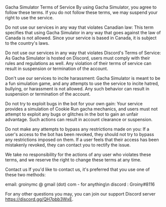 Gacha Simulator Terms of Service
By using Gacha Simulator, you agree to follow these terms. If you do not follow these terms, we may suspend your right to use the service.

Do not use our services in any way that violates Canadian law:
This term specifies that using Gacha Simulator in any way that goes against the law of Canada is not allowed. Since your service is based in Canada, it is subject to the country's laws.

Do not use our services in any way that violates Discord's Terms of Service:
As Gacha Simulator is hosted on Discord, users must comply with their rules and regulations as well. Any violation of their terms of service can result in suspension or termination of the account.

Don't use our services to incite harassment:
Gacha Simulator is meant to be a fun simulation game, and any attempts to use the service to incite hatred, bullying, or harassment is not allowed. Any such behavior can result in suspension or termination of the account.

Do not try to exploit bugs in the bot for your own gain:
Your service provides a simulation of Cookie Run gacha mechanics, and users must not attempt to exploit any bugs or glitches in the bot to gain an unfair advantage. Such actions can result in account clearance or suspension.

Do not make any attempts to bypass any restrictions made on you:
If a user's access to the bot has been revoked, they should not try to bypass any restrictions imposed on them. If a user feels that their access has been mistakenly revoked, they can contact you to rectify the issue.

We take no responsibility for the actions of any user who violates these terms, and we reserve the right to change these terms at any time.


Contact us
If you'd like to contact us, it's preferred that you use one of these two methods:

email: groinymc @ gmail (dot) com - for anything\n
discord : Groiny#8116

For any other questions you may, you can join our support Discord server https://discord.gg/QH7pbb3WxE.
